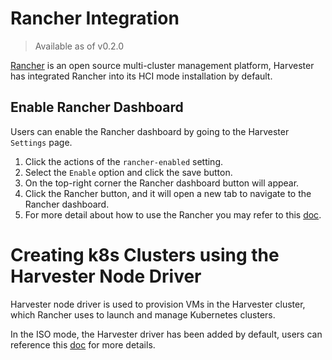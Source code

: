 #  Rancher Integration

>  Available as of v0.2.0

[Rancher](https://github.com/rancher/rancher) is an open source multi-cluster management platform, Harvester has integrated Rancher into its HCI mode installation by default.

## Enable Rancher Dashboard

Users can enable the Rancher dashboard by going to the Harvester `Settings` page.

1. Click the actions of the `rancher-enabled` setting.
1. Select the `Enable` option and click the save button.
1. On the top-right corner the Rancher dashboard button will appear.
1. Click the Rancher button, and it will open a new tab to navigate to the Rancher dashboard.
1. For more detail about how to use the Rancher you may refer to this [doc](https://rancher.com/docs/rancher/v2.5/en/).



# Creating k8s Clusters using the Harvester Node Driver

Harvester node driver is used to provision VMs in the Harvester cluster, which Rancher uses to launch and manage Kubernetes clusters.

In the ISO mode, the Harvester driver has been added by default, users can reference this [doc](./node-driver.md) for more details.
